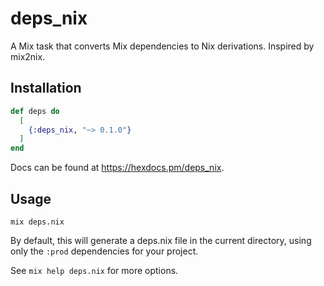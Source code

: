# deps_nix

A Mix task that converts Mix dependencies to Nix derivations. Inspired by mix2nix.

## Installation

```elixir
def deps do
  [
    {:deps_nix, "~> 0.1.0"}
  ]
end
```

Docs can be found at <https://hexdocs.pm/deps_nix>.

## Usage

```shell
mix deps.nix
```

By default, this will generate a deps.nix file in the current directory, using only the `:prod` dependencies for your project.

See `mix help deps.nix` for more options.

